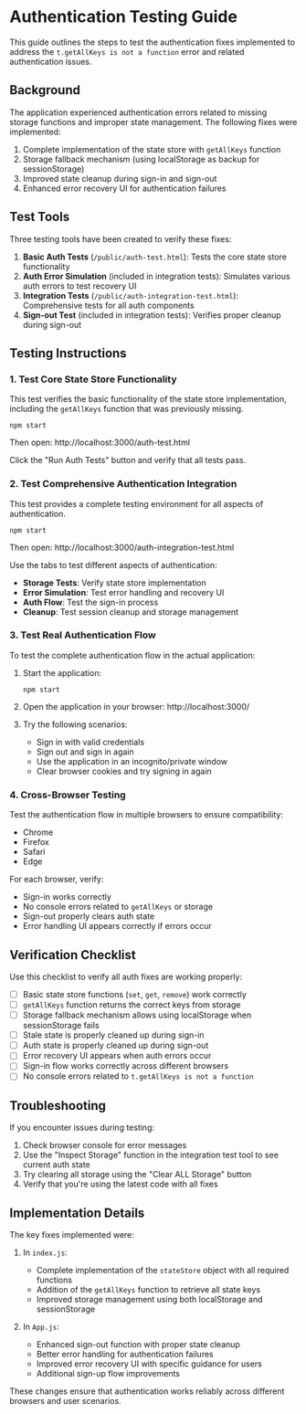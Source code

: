# Authentication Testing Guide

This guide outlines the steps to test the authentication fixes implemented to address the `t.getAllKeys is not a function` error and related authentication issues.

## Background

The application experienced authentication errors related to missing storage functions and improper state management. The following fixes were implemented:

1. Complete implementation of the state store with `getAllKeys` function
2. Storage fallback mechanism (using localStorage as backup for sessionStorage)
3. Improved state cleanup during sign-in and sign-out
4. Enhanced error recovery UI for authentication failures

## Test Tools

Three testing tools have been created to verify these fixes:

1. **Basic Auth Tests** (`/public/auth-test.html`): Tests the core state store functionality
2. **Auth Error Simulation** (included in integration tests): Simulates various auth errors to test recovery UI
3. **Integration Tests** (`/public/auth-integration-test.html`): Comprehensive tests for all auth components
4. **Sign-out Test** (included in integration tests): Verifies proper cleanup during sign-out

## Testing Instructions

### 1. Test Core State Store Functionality

This test verifies the basic functionality of the state store implementation, including the `getAllKeys` function that was previously missing.

```
npm start
```

Then open: http://localhost:3000/auth-test.html

Click the "Run Auth Tests" button and verify that all tests pass.

### 2. Test Comprehensive Authentication Integration

This test provides a complete testing environment for all aspects of authentication.

```
npm start
```

Then open: http://localhost:3000/auth-integration-test.html

Use the tabs to test different aspects of authentication:

- **Storage Tests**: Verify state store implementation
- **Error Simulation**: Test error handling and recovery UI
- **Auth Flow**: Test the sign-in process
- **Cleanup**: Test session cleanup and storage management

### 3. Test Real Authentication Flow

To test the complete authentication flow in the actual application:

1. Start the application:
   ```
   npm start
   ```

2. Open the application in your browser: http://localhost:3000/

3. Try the following scenarios:
   - Sign in with valid credentials
   - Sign out and sign in again
   - Use the application in an incognito/private window
   - Clear browser cookies and try signing in again

### 4. Cross-Browser Testing

Test the authentication flow in multiple browsers to ensure compatibility:

- Chrome
- Firefox
- Safari
- Edge

For each browser, verify:
- Sign-in works correctly
- No console errors related to `getAllKeys` or storage
- Sign-out properly clears auth state
- Error handling UI appears correctly if errors occur

## Verification Checklist

Use this checklist to verify all auth fixes are working properly:

- [ ] Basic state store functions (`set`, `get`, `remove`) work correctly
- [ ] `getAllKeys` function returns the correct keys from storage
- [ ] Storage fallback mechanism allows using localStorage when sessionStorage fails
- [ ] Stale state is properly cleaned up during sign-in
- [ ] Auth state is properly cleaned up during sign-out
- [ ] Error recovery UI appears when auth errors occur
- [ ] Sign-in flow works correctly across different browsers
- [ ] No console errors related to `t.getAllKeys is not a function`

## Troubleshooting

If you encounter issues during testing:

1. Check browser console for error messages
2. Use the "Inspect Storage" function in the integration test tool to see current auth state
3. Try clearing all storage using the "Clear ALL Storage" button
4. Verify that you're using the latest code with all fixes

## Implementation Details

The key fixes implemented were:

1. In `index.js`:
   - Complete implementation of the `stateStore` object with all required functions
   - Addition of the `getAllKeys` function to retrieve all state keys
   - Improved storage management using both localStorage and sessionStorage

2. In `App.js`:
   - Enhanced sign-out function with proper state cleanup
   - Better error handling for authentication failures
   - Improved error recovery UI with specific guidance for users
   - Additional sign-up flow improvements

These changes ensure that authentication works reliably across different browsers and user scenarios.